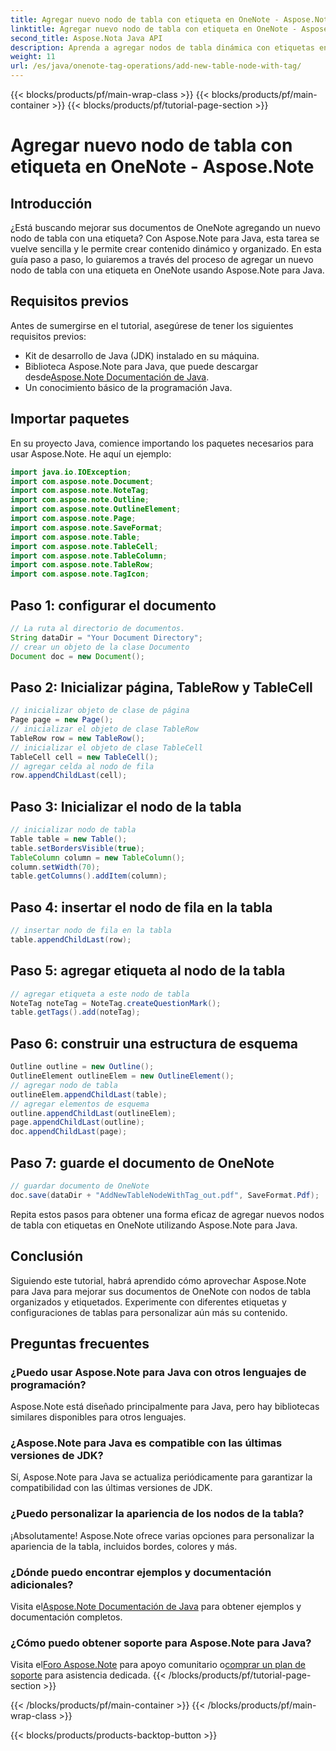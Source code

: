 ```yaml
---
title: Agregar nuevo nodo de tabla con etiqueta en OneNote - Aspose.Note
linktitle: Agregar nuevo nodo de tabla con etiqueta en OneNote - Aspose.Note
second_title: Aspose.Nota Java API
description: Aprenda a agregar nodos de tabla dinámica con etiquetas en OneNote usando Aspose.Note para Java. Mejore la organización de sus documentos sin esfuerzo.
weight: 11
url: /es/java/onenote-tag-operations/add-new-table-node-with-tag/
---
```


{{< blocks/products/pf/main-wrap-class >}}
{{< blocks/products/pf/main-container >}}
{{< blocks/products/pf/tutorial-page-section >}}

# Agregar nuevo nodo de tabla con etiqueta en OneNote - Aspose.Note

## Introducción
¿Está buscando mejorar sus documentos de OneNote agregando un nuevo nodo de tabla con una etiqueta? Con Aspose.Note para Java, esta tarea se vuelve sencilla y le permite crear contenido dinámico y organizado. En esta guía paso a paso, lo guiaremos a través del proceso de agregar un nuevo nodo de tabla con una etiqueta en OneNote usando Aspose.Note para Java.
## Requisitos previos
Antes de sumergirse en el tutorial, asegúrese de tener los siguientes requisitos previos:
- Kit de desarrollo de Java (JDK) instalado en su máquina.
-  Biblioteca Aspose.Note para Java, que puede descargar desde[Aspose.Note Documentación de Java](https://reference.aspose.com/note/java/).
- Un conocimiento básico de la programación Java.
## Importar paquetes
En su proyecto Java, comience importando los paquetes necesarios para usar Aspose.Note. He aquí un ejemplo:
```java
import java.io.IOException;
import com.aspose.note.Document;
import com.aspose.note.NoteTag;
import com.aspose.note.Outline;
import com.aspose.note.OutlineElement;
import com.aspose.note.Page;
import com.aspose.note.SaveFormat;
import com.aspose.note.Table;
import com.aspose.note.TableCell;
import com.aspose.note.TableColumn;
import com.aspose.note.TableRow;
import com.aspose.note.TagIcon;
```
## Paso 1: configurar el documento
```java
// La ruta al directorio de documentos.
String dataDir = "Your Document Directory";
// crear un objeto de la clase Documento
Document doc = new Document();
```
## Paso 2: Inicializar página, TableRow y TableCell
```java
// inicializar objeto de clase de página
Page page = new Page();
// inicializar el objeto de clase TableRow
TableRow row = new TableRow();
// inicializar el objeto de clase TableCell
TableCell cell = new TableCell();
// agregar celda al nodo de fila
row.appendChildLast(cell);
```
## Paso 3: Inicializar el nodo de la tabla
```java
// inicializar nodo de tabla
Table table = new Table();
table.setBordersVisible(true);
TableColumn column = new TableColumn();
column.setWidth(70);
table.getColumns().addItem(column);
```
## Paso 4: insertar el nodo de fila en la tabla
```java
// insertar nodo de fila en la tabla
table.appendChildLast(row);
```
## Paso 5: agregar etiqueta al nodo de la tabla
```java
// agregar etiqueta a este nodo de tabla
NoteTag noteTag = NoteTag.createQuestionMark();
table.getTags().add(noteTag);
```
## Paso 6: construir una estructura de esquema
```java
Outline outline = new Outline();
OutlineElement outlineElem = new OutlineElement();
// agregar nodo de tabla
outlineElem.appendChildLast(table);
// agregar elementos de esquema
outline.appendChildLast(outlineElem);
page.appendChildLast(outline);
doc.appendChildLast(page);
```
## Paso 7: guarde el documento de OneNote
```java
// guardar documento de OneNote
doc.save(dataDir + "AddNewTableNodeWithTag_out.pdf", SaveFormat.Pdf);
```
Repita estos pasos para obtener una forma eficaz de agregar nuevos nodos de tabla con etiquetas en OneNote utilizando Aspose.Note para Java.
## Conclusión
Siguiendo este tutorial, habrá aprendido cómo aprovechar Aspose.Note para Java para mejorar sus documentos de OneNote con nodos de tabla organizados y etiquetados. Experimente con diferentes etiquetas y configuraciones de tablas para personalizar aún más su contenido.
## Preguntas frecuentes
### ¿Puedo usar Aspose.Note para Java con otros lenguajes de programación?
Aspose.Note está diseñado principalmente para Java, pero hay bibliotecas similares disponibles para otros lenguajes.
### ¿Aspose.Note para Java es compatible con las últimas versiones de JDK?
Sí, Aspose.Note para Java se actualiza periódicamente para garantizar la compatibilidad con las últimas versiones de JDK.
### ¿Puedo personalizar la apariencia de los nodos de la tabla?
¡Absolutamente! Aspose.Note ofrece varias opciones para personalizar la apariencia de la tabla, incluidos bordes, colores y más.
### ¿Dónde puedo encontrar ejemplos y documentación adicionales?
 Visita el[Aspose.Note Documentación de Java](https://reference.aspose.com/note/java/) para obtener ejemplos y documentación completos.
### ¿Cómo puedo obtener soporte para Aspose.Note para Java?
 Visita el[Foro Aspose.Note](https://forum.aspose.com/c/note/28) para apoyo comunitario o[comprar un plan de soporte](https://purchase.aspose.com/buy) para asistencia dedicada.
{{< /blocks/products/pf/tutorial-page-section >}}

{{< /blocks/products/pf/main-container >}}
{{< /blocks/products/pf/main-wrap-class >}}

{{< blocks/products/products-backtop-button >}}

